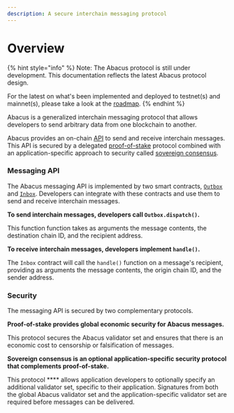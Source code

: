 ```yaml
---
description: A secure interchain messaging protocol
---
```


# Overview

{% hint style="info" %}
Note: The Abacus protocol is still under development. This documentation reflects the latest Abacus protocol design.

For the latest on what's been implemented and deployed to testnet(s) and mainnet(s), please take a look at the [roadmap](../resources/roadmap.md).
{% endhint %}

Abacus is a generalized interchain messaging protocol that allows developers to send arbitrary data from one blockchain to another.

Abacus provides an on-chain [API](messaging/) to send and receive interchain messages. This API is secured by a delegated [proof-of-stake](security/proof-of-stake.md) protocol combined with an application-specific approach to security called [sovereign consensus](security/sovereign-consensus.md).&#x20;

### Messaging API

The Abacus messaging API is implemented by two smart contracts, [`Outbox`](messaging/outbox.md) and  [`Inbox`](messaging/inbox.md). Developers can integrate with these contracts and use them to send and receive interchain messages.

**To send interchain messages, developers call `Outbox.dispatch()`.**

This function function takes as arguments the message contents, the destination chain ID, and the recipient address.

**To receive interchain messages, developers implement `handle()`.**

The `Inbox` contract will call the `handle()` function on a message's recipient, providing as arguments the message contents, the origin chain ID, and the sender address.

### Security

The messaging API is secured by two complementary protocols.

**Proof-of-stake provides global economic security for Abacus messages.**

This protocol secures the Abacus validator set and ensures that there is an economic cost to censorship or falsification of messages.

**Sovereign consensus is an optional application-specific security protocol that complements proof-of-stake.**

This protocol **** allows application developers to optionally specify an additional validator set, specific to their application. Signatures from both the global Abacus validator set and the application-specific validator set are required before messages can be delivered.&#x20;

